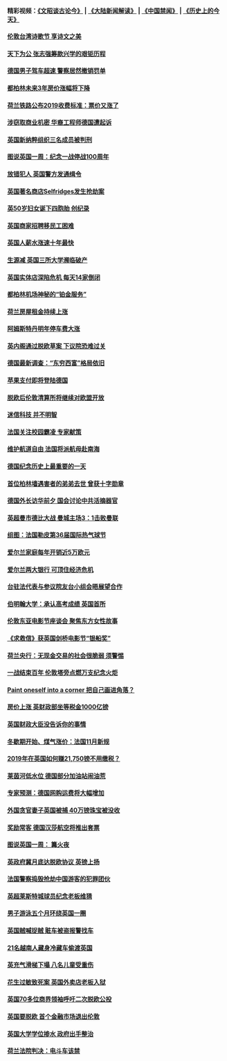 #### 精彩视频：[《文昭谈古论今》](https://github.com/gfw-breaker/wenzhao/blob/master/README.md?t=11172131) | [《大陆新闻解读》](https://github.com/gfw-breaker/ntdtv-comedy/blob/master/README.md?t=11172131) | [《中国禁闻》](https://github.com/gfw-breaker/ntdtv-news/blob/master/README.md?t=11172131) | [《历史上的今天》](https://github.com/gfw-breaker/today-in-history/blob/master/README.md?t=11172131) 

#### [伦敦台湾诗歌节 享诗文之美](../pages/nsc974/n10858757.md?t=11172131) 

#### [天下为公 张志强筹款兴学的艰钜历程](../pages/nsc974/n10858732.md?t=11172131) 

#### [德国男子驾车超速 警察居然撤销罚单](../pages/nsc974/n10856259.md?t=11172131) 

#### [都柏林未来3年房价涨幅将下降](../pages/nsc974/n10856230.md?t=11172131) 

#### [荷兰铁路公布2019收费标准：票价又涨了](../pages/nsc974/n10856218.md?t=11172131) 

#### [涉窃取商业机密 华裔工程师德国遭起诉](../pages/nsc974/n10854819.md?t=11172131) 

#### [英国新纳粹组织三名成员被判刑](../pages/nsc974/n10854209.md?t=11172131) 

#### [图说英国一周：纪念一战停战100周年](../pages/nsc974/n10854258.md?t=11172131) 

#### [放错犯人 英国警方发通缉令](../pages/nsc974/n10854253.md?t=11172131) 

#### [英国著名商店Selfridges发生抢劫案](../pages/nsc974/n10854242.md?t=11172131) 

#### [英50岁妇女诞下四胞胎 创纪录](../pages/nsc974/n10854237.md?t=11172131) 

#### [英国商家招聘移民工困难](../pages/nsc974/n10854233.md?t=11172131) 

#### [英国人薪水涨速十年最快](../pages/nsc974/n10854228.md?t=11172131) 

#### [生源减 英国三所大学濒临破产](../pages/nsc974/n10854219.md?t=11172131) 

#### [英国实体店深陷危机 每天14家倒闭](../pages/nsc974/n10854195.md?t=11172131) 

#### [都柏林机场神秘的“铂金服务”](../pages/nsc974/n10853840.md?t=11172131) 

#### [荷兰房屋租金持续上涨](../pages/nsc974/n10853784.md?t=11172131) 

#### [阿姆斯特丹明年停车费大涨](../pages/nsc974/n10853736.md?t=11172131) 

#### [英内阁通过脱欧草案 下议院恐难过关](../pages/nsc974/n10852462.md?t=11172131) 

#### [德国最新调查：“东穷西富”格局依旧](../pages/nsc974/n10852268.md?t=11172131) 

#### [苹果支付即将登陆德国](../pages/nsc974/n10852246.md?t=11172131) 

#### [脱欧后伦敦清算所将继续对欧盟开放](../pages/nsc974/n10852082.md?t=11172131) 

#### [迷信科技 并不明智](../pages/nsc974/n10851197.md?t=11172131) 

#### [法国关注校园霸凌 专家献策](../pages/nsc974/n10851199.md?t=11172131) 

#### [维护航道自由 法国将派航母赴南海](../pages/nsc974/n10851001.md?t=11172131) 

#### [德国纪念历史上最重要的一天](../pages/nsc974/n10849304.md?t=11172131) 

#### [首位柏林墙遇害者的弟弟去世 曾获十字勋章](../pages/nsc974/n10849268.md?t=11172131) 

#### [德国外长访华前夕 国会讨论中共活摘器官](../pages/nsc974/n10848903.md?t=11172131) 

#### [英超曼市德比大战 曼城主场3：1击败曼联](../pages/nsc974/n10848899.md?t=11172131) 

#### [组图：法国勒皮第36届国际热气球节](../pages/nsc974/n10845459.md?t=11172131) 

#### [爱尔兰家庭每年开销近5万欧元](../pages/nsc974/n10844726.md?t=11172131) 

#### [爱尔兰两大银行 可顶住经济危机](../pages/nsc974/n10844706.md?t=11172131) 

#### [台驻法代表与参议院友台小组会晤展望合作](../pages/nsc974/n10843796.md?t=11172131) 

#### [伯明翰大学：承认高考成绩 英国首所](../pages/nsc974/n10843334.md?t=11172131) 

#### [伦敦东亚电影节座谈会 聚焦东方女性故事](../pages/nsc974/n10843306.md?t=11172131) 

#### [《求救信》获英国剑桥电影节“银船奖”](../pages/nsc974/n10842268.md?t=11172131) 

#### [荷兰央行：无现金交易的社会很脆弱 须警惕](../pages/nsc974/n10841150.md?t=11172131) 

#### [一战结束百年 伦敦塔旁点燃万支纪念火炬](../pages/nsc974/n10841092.md?t=11172131) 

#### [Paint oneself into a corner 把自己画进角落？](../pages/nsc974/n10841190.md?t=11172131) 

#### [房价上涨 英财政部坐等税金1000亿镑](../pages/nsc974/n10841187.md?t=11172131) 

#### [英国财政大臣没告诉你的事情](../pages/nsc974/n10841141.md?t=11172131) 

#### [冬歇期开始、煤气涨价：法国11月新规](../pages/nsc974/n10841075.md?t=11172131) 

#### [2019年在英国如何赚21,750镑不用缴税？](../pages/nsc974/n10841101.md?t=11172131) 

#### [莱茵河低水位 德国部分加油站闹油荒](../pages/nsc974/n10841002.md?t=11172131) 

#### [专家预测：德国网购运费将大幅增加](../pages/nsc974/n10840951.md?t=11172131) 

#### [外国贪官妻子英国被捕 40万镑珠宝被没收](../pages/nsc974/n10838830.md?t=11172131) 

#### [奖励常客 德国汉莎航空将推出套票](../pages/nsc974/n10838351.md?t=11172131) 

#### [图说英国一周： 篝火夜](../pages/nsc974/n10838913.md?t=11172131) 

#### [英政府冀月底达脱欧协议 英镑上扬](../pages/nsc974/n10838808.md?t=11172131) 

#### [法国警察捣毁抢劫中国游客的犯罪团伙](../pages/nsc974/n10838404.md?t=11172131) 

#### [英超莱斯特城球员纪念老板维猜](../pages/nsc974/n10838894.md?t=11172131) 

#### [男子游泳五个月环绕英国一圈](../pages/nsc974/n10838885.md?t=11172131) 

#### [英国贼喊捉贼 赃车被盗报警找车](../pages/nsc974/n10838877.md?t=11172131) 

#### [21名越南人藏身冷藏车偷渡英国](../pages/nsc974/n10838871.md?t=11172131) 

#### [英充气滑梯下塌 八名儿童受重伤](../pages/nsc974/n10838865.md?t=11172131) 

#### [花生过敏致死案 英国外卖店老板入狱](../pages/nsc974/n10838857.md?t=11172131) 

#### [英国70多位商界领袖呼吁二次脱欧公投](../pages/nsc974/n10838826.md?t=11172131) 

#### [英国要脱欧 首个金融市场退出伦敦](../pages/nsc974/n10838815.md?t=11172131) 

#### [英国大学学位掺水 政府出手整治](../pages/nsc974/n10838778.md?t=11172131) 

#### [荷兰法院判决：电斗车该禁](../pages/nsc974/n10838448.md?t=11172131) 

